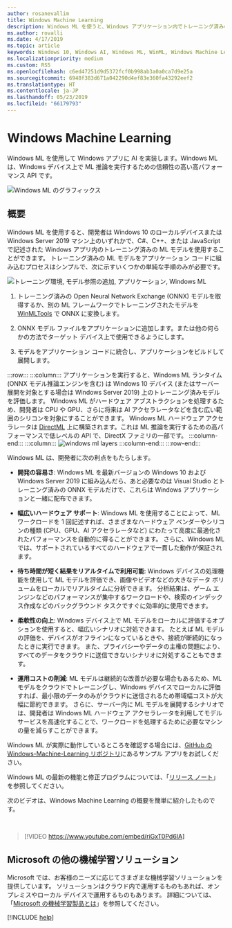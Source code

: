 ```yaml
---
author: rosanevallim
title: Windows Machine Learning
description: Windows ML を使うと、Windows アプリケーション内でトレーニング済みの機械学習モデルを利用できます。
ms.author: rovalli
ms.date: 4/17/2019
ms.topic: article
keywords: Windows 10, Windows AI, Windows ML, WinML, Windows Machine Learning
ms.localizationpriority: medium
ms.custom: RS5
ms.openlocfilehash: c6ed47251d9d5372fcf0b998ab3a0a0ca7d9e25a
ms.sourcegitcommit: 6948f383d671a042290d4ef83e360fa43292eef2
ms.translationtype: HT
ms.contentlocale: ja-JP
ms.lasthandoff: 05/23/2019
ms.locfileid: "66179793"
---
```

# <a name="windows-machine-learning"></a>Windows Machine Learning

Windows ML を使用して Windows アプリに AI を実装します。Windows ML は、Windows デバイス上で ML 推論を実行するための信頼性の高い高パフォーマンス API です。

![Windows ML のグラフィックス](../images/winml-graphic.png)

## <a name="overview"></a>概要

Windows ML を使用すると、開発者は Windows 10 のローカルデバイスまたは Windows Server 2019 マシン上のいずれかで、C#、C++、または JavaScript で記述された Windows アプリ内のトレーニング済みの ML モデルを使用することができます。 トレーニング済みの ML モデルをアプリケーション コードに組み込むプロセスはシンプルで、次に示すいくつかの単純な手順のみが必要です。

![トレーニング環境, モデル参照の追加, アプリケーション, Windows ML](../images/winml-flow.png)

1. トレーニング済みの Open Neural Network Exchange (ONNX) モデルを取得するか、別の ML フレームワークでトレーニングされたモデルを [WinMLTools](convert-model-winmltools.md) で ONNX に変換します。

2. ONNX モデル ファイルをアプリケーションに追加します。または他の何らかの方法でターゲット デバイス上で使用できるようにします。

3. モデルをアプリケーション コードに統合し、アプリケーションをビルドして展開します。

:::row:::
    :::column:::
    アプリケーションを実行すると、Windows ML ランタイム (ONNX モデル推論エンジンを含む) は Windows 10 デバイス (またはサーバー展開を対象とする場合は Windows Server 2019) 上のトレーニング済みモデルを評価します。 Windows ML がハードウェア アブストラクションを処理するため、開発者は CPU や GPU、さらに将来は AI アクセラレータなどを含む広い範囲のシリコンを対象にすることができます。 Windows ML ハードウェア アクセラレータは [DirectML](https://docs.microsoft.com/windows/desktop/direct3d12/dml) 上に構築されます。これは ML 推論を実行するための高パフォーマンスで低レベルの API で、DirectX ファミリの一部です。
    :::column-end:::
    :::column:::
        ![windows ml layers](../images/overview-diagram.png)
    :::column-end:::
:::row-end:::

Windows ML は、開発者に次の利点をもたらします。

- **開発の容易さ**: Windows ML を最新バージョンの Windows 10 および Windows Server 2019 に組み込んだら、あと必要なのは Visual Studio とトレーニング済みの ONNX モデルだけで、これらは Windows アプリケーションと一緒に配布できます。

- **幅広いハードウェア サポート**: Windows ML を使用することによって、ML ワークロードを 1 回記述すれば、さまざまなハードウェア ベンダーやシリコンの種類 (CPU、GPU、AI アクセラレータなど) にわたって高度に最適化されたパフォーマンスを自動的に得ることができます。 さらに、Windows ML では、サポートされているすべてのハードウェアで一貫した動作が保証されます。

- **待ち時間が短く結果をリアルタイムで利用可能**: Windows デバイスの処理機能を使用して ML モデルを評価でき、画像やビデオなどの大きなデータ ボリュームをローカルでリアルタイムに分析できます。 分析結果は、ゲーム エンジンなどのパフォーマンスが集中するワークロードや、検索のインデックス作成などのバックグラウンド タスクですぐに効率的に使用できます。

- **柔軟性の向上**: Windows デバイス上で ML モデルをローカルに評価するオプションを使用すると、幅広いシナリオに対処できます。 たとえば ML モデルの評価を、デバイスがオフラインになっているときや、接続が断続的になったときに実行できます。 また、プライバシーやデータの主権の問題により、すべてのデータをクラウドに送信できないシナリオに対処することもできます。

- **運用コストの削減**: ML モデルは継続的な改善が必要な場合もあるため、ML モデルをクラウドでトレーニングし、Windows デバイスでローカルに評価すれば、最小限のデータのみがクラウドに送信されるため帯域幅コストが大幅に節約できます。 さらに、サーバー内に ML モデルを展開するシナリオでは、開発者は Windows ML ハードウェア アクセラレータを利用してモデル サービスを高速化することで、ワークロードを処理するために必要なマシンの量を減らすことができます。

Windows ML が実際に動作しているところを確認する場合には、[GitHub の Windows-Machine-Learning リポジトリ](https://github.com/Microsoft/Windows-Machine-Learning)にあるサンプル アプリをお試しください。

Windows ML の最新の機能と修正プログラムについては、「[リリース ノート](release-notes.md)」を参照してください。

次のビデオは、Windows Machine Learning の概要を簡単に紹介したものです。

<br/>

> [!VIDEO https://www.youtube.com/embed/riGxT0Pd6IA]

## <a name="other-machine-learning-solutions-from-microsoft"></a>Microsoft の他の機械学習ソリューション

Microsoft では、お客様のニーズに応じてさまざまな機械学習ソリューションを提供しています。 ソリューションはクラウド内で運用するものもあれば、オンプレミスやローカル デバイスで運用するものもあります。 詳細については、「[Microsoft の機械学習製品とは](https://docs.microsoft.com/azure/machine-learning/service/overview-more-machine-learning)」を参照してください。

[!INCLUDE [help](../includes/get-help.md)]
